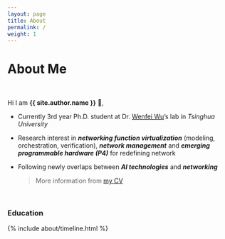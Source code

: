 ```yaml
---
layout: page
title: About
permalink: /
weight: 1
---
```


# **About Me**

<br/>

Hi I am **{{ site.author.name }}** :wave:,<br>

* Currently 3rd year Ph.D. student at Dr. [Wenfei Wu](https://wenfei-wu.github.io)’s lab in *Tsinghua University*

* Research interest in ***networking function virtualization*** (modeling, orchestration, verification), ***network management*** and ***emerging programmable hardware (P4)*** for redefining network

* Following newly overlaps between ***AI technologies*** and ***networking***

  >  More information from [my CV]({{https://hongyi-huang.github.io}}/files/test.pdf) 

<br/>

### **Education**

<div class="row">
{% include about/timeline.html %}
</div>
